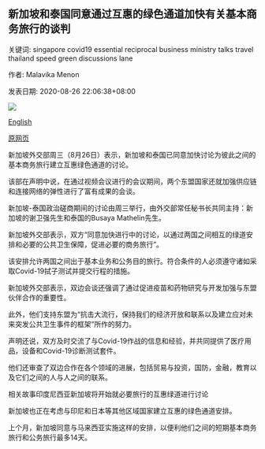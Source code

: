 ## 新加坡和泰国同意通过互惠的绿色通道加快有关基本商务旅行的谈判

关键词: singapore covid19 essential reciprocal business ministry talks travel thailand speed green discussions lane

作者: Malavika Menon

发表日期: 2020-08-26 22:06:38+08:00

![](https://www.straitstimes.com/sites/default/files/styles/x_large/public/articles/2020/08/26/dw-sg-thailand-greenlane-200826.jpg?itok=IgT5w6ih)

[English](Singapore%20and%20Thailand%20agree%20to%20speed%20up%20talks%20on%20essential%20business%20travel%20through%20reciprocal%20green%20lane.md)

[原网页](https://www.straitstimes.com/singapore/singapore-and-thailand-agree-to-speed-up-talks-on-essential-business-travel-through-green)

新加坡外交部周三（8月26日）表示，新加坡和泰国已同意加快讨论为彼此之间的基本商务旅行建立互惠绿色通道的讨论。

该部在声明中说，在通过视频会议进行的会议期间，两个东盟国家还就加强供应链和连接网络的弹性进行了富有成果的会谈。

新加坡-泰国政治磋商期间的讨论由周三举行，由外交部常任秘书长共同主持：新加坡的谢卫强先生和泰国的Busaya Mathelin先生。

新加坡外交部表示，双方“同意加快进行中的讨论，以通过两国之间相互的绿道安排和必要的公共卫生保障，促进必要的商务旅行”。

该安排允许两国之间出于基本业务和公务目的旅行。符合条件的人必须遵守诸如采取Covid-19拭子测试并提交行程的措施。

新加坡外交部表示，双边会谈还强调了通过促进疫苗和药物研究与开发加强与东盟伙伴合作的重要性。

此外，他们支持东盟为“抗击大流行，保持我们的经济开放和联系以及建立应对未来突发公共卫生事件的框架”所作的努力。

声明还说，双方及时交流了与Covid-19作战的信息和经验，并共同提供了医疗用品，设备和Covid-19诊断测试套件。

他们还审查了双边合作在各个领域的进展，包括贸易与投资，国防，金融，教育以及它们之间的人与人之间的联系。

相关故事印度尼西亚新加坡将开始就必要旅行的互惠绿道进行讨论

新加坡也正在考虑与印尼和日本等其他区域国家建立互惠的绿色通道安排。

上个月，新加坡同意与马来西亚实施这样的安排，以便利他们之间的短期基本商务旅行和公务旅行最多14天。